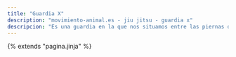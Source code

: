 ```yaml
---
title: "Guardia X"
description: "movimiento-animal.es - jiu jitsu - guardia x"
descripcion: "Es una guardia en la que nos situamos entre las piernas de compañero de entrenamiento"
---
```

{% extends  "pagina.jinja" %}